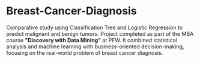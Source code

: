 # Breast-Cancer-Diagnosis
Comparative study using Classification Tree and Logistic Regression to predict malignant and benign tumors. Project completed as part of the MBA course **"Discovery with Data Mining"** at PFW. It combined statistical analysis and machine learning with business-oriented decision-making, focusing on the real-world problem of breast cancer diagnosis.
